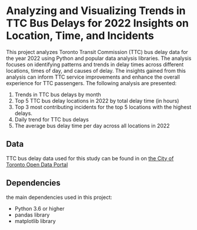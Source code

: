 # Analyzing and Visualizing Trends in TTC Bus Delays for 2022 Insights on Location, Time, and Incidents

This project analyzes Toronto Transit Commission (TTC) bus delay data for the year 2022 using Python and popular data analysis libraries. The analysis focuses on identifying patterns and trends in delay times across different locations, times of day, and causes of delay. The insights gained from this analysis can inform TTC service improvements and enhance the overall experience for TTC passengers. The following analysis are presented: 
<br>
1. Trends in TTC bus delays by month
2. Top 5 TTC bus delay locations in 2022 by total delay time (in hours)
3. Top 3 most contributing incidents for the top 5 locations with the highest delays.
4. Daily trend for TTC bus delays 
5. The average bus delay time per day across all locations in 2022


## Data 

TTC bus delay data used for this study can be found in on [the City of Toronto Open Data Portal](https://open.toronto.ca/catalogue/?vocab_topics=Transportation&owner_division=Toronto%20Transit%20Commission) 

## Dependencies
the main dependencies used in this project:

* Python 3.6 or higher
* pandas library
* matplotlib library
